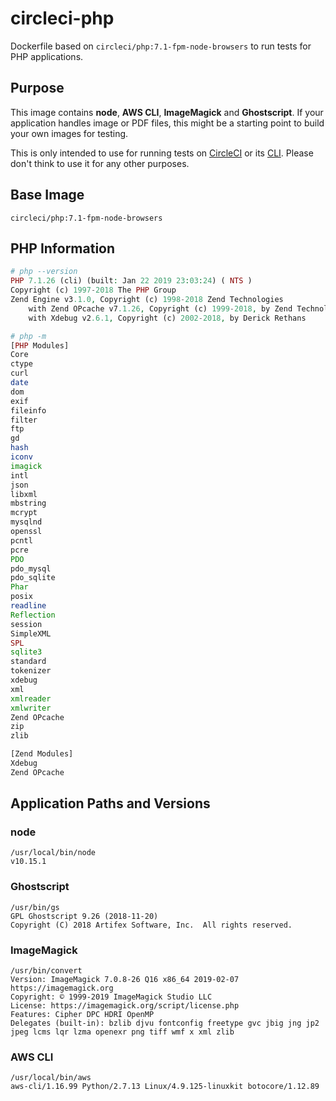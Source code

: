 # circleci-php
Dockerfile based on `circleci/php:7.1-fpm-node-browsers` to run tests for PHP applications. 

## Purpose
This image contains **node**, **AWS CLI**, **ImageMagick** and **Ghostscript**. If your application handles image or PDF files, this might be a starting point to build your own images for testing. 

This is only intended to use for running tests on [CircleCI](https://circleci.com/) or its [CLI](https://github.com/circleci-Public/circleci-cli). Please don't think to use it for any other purposes.


## Base Image
```
circleci/php:7.1-fpm-node-browsers
```

## PHP Information
```php
# php --version
PHP 7.1.26 (cli) (built: Jan 22 2019 23:03:24) ( NTS )
Copyright (c) 1997-2018 The PHP Group
Zend Engine v3.1.0, Copyright (c) 1998-2018 Zend Technologies
    with Zend OPcache v7.1.26, Copyright (c) 1999-2018, by Zend Technologies
    with Xdebug v2.6.1, Copyright (c) 2002-2018, by Derick Rethans

# php -m
[PHP Modules]
Core
ctype
curl
date
dom
exif
fileinfo
filter
ftp
gd
hash
iconv
imagick
intl
json
libxml
mbstring
mcrypt
mysqlnd
openssl
pcntl
pcre
PDO
pdo_mysql
pdo_sqlite
Phar
posix
readline
Reflection
session
SimpleXML
SPL
sqlite3
standard
tokenizer
xdebug
xml
xmlreader
xmlwriter
Zend OPcache
zip
zlib

[Zend Modules]
Xdebug
Zend OPcache
```

## Application Paths and Versions

### node
```
/usr/local/bin/node
v10.15.1
```

### Ghostscript
```
/usr/bin/gs
GPL Ghostscript 9.26 (2018-11-20)
Copyright (C) 2018 Artifex Software, Inc.  All rights reserved.
```

### ImageMagick
```
/usr/bin/convert
Version: ImageMagick 7.0.8-26 Q16 x86_64 2019-02-07 https://imagemagick.org
Copyright: © 1999-2019 ImageMagick Studio LLC
License: https://imagemagick.org/script/license.php
Features: Cipher DPC HDRI OpenMP
Delegates (built-in): bzlib djvu fontconfig freetype gvc jbig jng jp2 jpeg lcms lqr lzma openexr png tiff wmf x xml zlib
```

### AWS CLI
```
/usr/local/bin/aws
aws-cli/1.16.99 Python/2.7.13 Linux/4.9.125-linuxkit botocore/1.12.89
```
